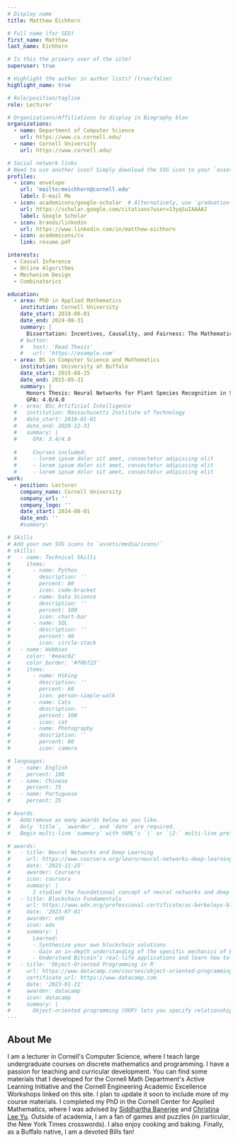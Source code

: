 ```yaml
---
# Display name
title: Matthew Eichhorn

# Full name (for SEO)
first_name: Matthew
last_name: Eichhorn

# Is this the primary user of the site?
superuser: true

# Highlight the author in author lists? (true/false)
highlight_name: true

# Role/position/tagline
role: Lecturer

# Organizations/Affiliations to display in Biography blox
organizations:
  - name: Department of Computer Science
    url: https://www.cs.cornell.edu/
  - name: Cornell University
    url: https://www.cornell.edu/

# Social network links
# Need to use another icon? Simply download the SVG icon to your `assets/media/icons/` folder.
profiles:
  - icon: envelope
    url: 'mailto:meichhorn@cornell.edu'
    label: E-mail Me
  - icon: academicons/google-scholar  # Alternatively, use `graduation-cap` icon from `fas` icon pack
    url: https://scholar.google.com/citations?user=13yqSuIAAAAJ
    label: Google Scholar
  - icon: brands/linkedin
    url: https://www.linkedin.com/in/matthew-eichhorn
  - icon: academicons/cv
    link: resume.pdf

interests:
  - Causal Inference
  - Online Algorithms
  - Mechanism Design
  - Combinatorics

education:
  - area: PhD in Applied Mathematics
    institution: Cornell University
    date_start: 2019-08-01
    date_end: 2024-08-31
    summary: |
      Dissertation: Incentives, Causality, and Fairness: The Mathematics of Societal Decision-Making. Supervised by [Professor Siddhartha Banerjee](https://sidbanerjee.orie.cornell.edu/).
    # button:
    #   text: 'Read Thesis'
    #   url: 'https://example.com'
  - area: BS in Computer Science and Mathematics
    institution: University at Buffalo
    date_start: 2015-08-25
    date_end: 2015-05-31
    summary: |
      Honors Thesis: Neural Networks for Plant Species Recognition in Street View Imagery 
      GPA: 4.0/4.0
  # - area: BSc Artificial Intelligence
  #   institution: Massachusetts Institute of Technology
  #   date_start: 2016-01-01
  #   date_end: 2020-12-31
  #   summary: |
  #     GPA: 3.4/4.0
      
  #     Courses included:
  #     - lorem ipsum dolor sit amet, consectetur adipiscing elit
  #     - lorem ipsum dolor sit amet, consectetur adipiscing elit
  #     - lorem ipsum dolor sit amet, consectetur adipiscing elit
work:
  - position: Lecturer
    company_name: Cornell University
    company_url: ''
    company_logo: ''
    date_start: 2024-08-01
    date_end: ''
    #summary: 

# Skills
# Add your own SVG icons to `assets/media/icons/`
# skills:
#   - name: Technical Skills
#     items:
#       - name: Python
#         description: ''
#         percent: 80
#         icon: code-bracket
#       - name: Data Science
#         description: ''
#         percent: 100
#         icon: chart-bar
#       - name: SQL
#         description: ''
#         percent: 40
#         icon: circle-stack
#   - name: Hobbies
#     color: '#eeac02'
#     color_border: '#f0bf23'
#     items:
#       - name: Hiking
#         description: ''
#         percent: 60
#         icon: person-simple-walk
#       - name: Cats
#         description: ''
#         percent: 100
#         icon: cat
#       - name: Photography
#         description: ''
#         percent: 80
#         icon: camera

# languages:
#   - name: English
#     percent: 100
#   - name: Chinese
#     percent: 75
#   - name: Portuguese
#     percent: 25

# Awards.
#   Add/remove as many awards below as you like.
#   Only `title`, `awarder`, and `date` are required.
#   Begin multi-line `summary` with YAML's `|` or `|2-` multi-line prefix and indent 2 spaces below.

# awards:
#   - title: Neural Networks and Deep Learning
#     url: https://www.coursera.org/learn/neural-networks-deep-learning
#     date: '2023-11-25'
#     awarder: Coursera
#     icon: coursera
#     summary: |
#       I studied the foundational concept of neural networks and deep learning. By the end, I was familiar with the significant technological trends driving the rise of deep learning; build, train, and apply fully connected deep neural networks; implement efficient (vectorized) neural networks; identify key parameters in a neural network’s architecture; and apply deep learning to your own applications.
#   - title: Blockchain Fundamentals
#     url: https://www.edx.org/professional-certificate/uc-berkeleyx-blockchain-fundamentals
#     date: '2023-07-01'
#     awarder: edX
#     icon: edx
#     summary: |
#       Learned:
#       - Synthesize your own blockchain solutions
#       - Gain an in-depth understanding of the specific mechanics of Bitcoin
#       - Understand Bitcoin’s real-life applications and learn how to attack and destroy Bitcoin, Ethereum, smart contracts and Dapps, and alternatives to Bitcoin’s Proof-of-Work consensus algorithm
#   - title: 'Object-Oriented Programming in R'
#     url: https://www.datacamp.com/courses/object-oriented-programming-with-s3-and-r6-in-r
#     certificate_url: https://www.datacamp.com
#     date: '2023-01-21'
#     awarder: datacamp
#     icon: datacamp
#     summary: |
#       Object-oriented programming (OOP) lets you specify relationships between functions and the objects that they can act on, helping you manage complexity in your code. This is an intermediate level course, providing an introduction to OOP, using the S3 and R6 systems. S3 is a great day-to-day R programming tool that simplifies some of the functions that you write. R6 is especially useful for industry-specific analyses, working with web APIs, and building GUIs.
---
```


## About Me

I am a lecturer in Cornell's Computer Science, where I teach large undergraduate courses on discrete mathematics and programming. I have a passion for teaching and curricular development. You can find some materials that I developed for the Cornell Math Department's Active Learning Initiative and the Cornell Engineering Academic Excellence Workshops linked on this site. I plan to update it soon to include more of my course materials. I completed my PhD in the Cornell Center for Applied Mathematics, where I was advised by [Siddhartha Banerjee](https://sidbanerjee.orie.cornell.edu/) and [Christina Lee Yu](https://cleeyu.orie.cornell.edu/). Outside of academia, I am a fan of games and puzzles (in particular, the New York Times crosswords). I also enjoy cooking and baking. Finally, as a Buffalo native, I am a devoted Bills fan!
